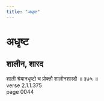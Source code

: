 ```yaml
---
title: "अधृष्ट"
---
```


# अधृष्ट
## शालीन, शारद
शाली श्रेयानधृष्टो च प्रोक्तौ शालीनशारदौ ॥ ३७५ ॥<br />verse 2.1.1.375<br />page 0044

